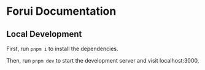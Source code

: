 # Forui Documentation
## Local Development

First, run `pnpm i` to install the dependencies.

Then, run `pnpm dev` to start the development server and visit localhost:3000.
